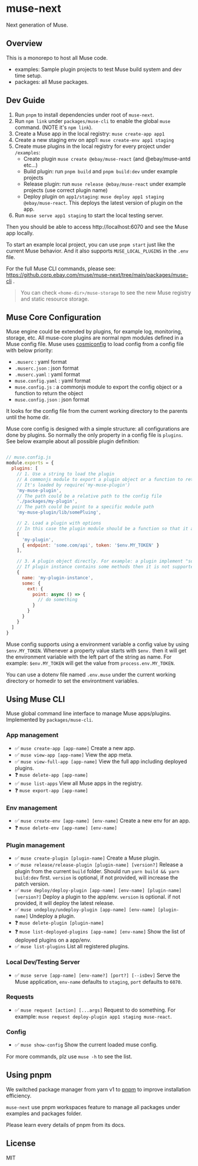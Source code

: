 # muse-next
Next generation of Muse.

## Overview
This is a monorepo to host all Muse code.

- examples: Sample plugin projects to test Muse build system and dev time setup.
- packages: all Muse packages.

## Dev Guide

1. Run `pnpm` to install dependencies under root of `muse-next`.
2. Run `npm link` under `packages/muse-cli` to enable the global `muse` command. (NOTE it's `npm link`).
3. Create a Muse app in the local registry: `muse create-app app1`
4. Create a new staging env on app1: `muse create-env app1 staging`
5. Create muse plugins in the local registry for every project under `/examples`:
   - Create plugin `muse create @ebay/muse-react`  (and @ebay/muse-antd etc...)
   - Build plugin: run `pnpm build` and `pnpm build:dev` under example projects
   - Release plugin: run `muse release @ebay/muse-react` under example projects (use correct plugin name)
   - Deploy plugin on `app1/staging`: `muse deploy app1 staging @ebay/muse-react`. This deploys the latest version of plugin on the app.
6. Run `muse serve app1 staging` to start the local testing server.

Then you should be able to access http://localhost:6070 and see the Muse app locally.


To start an example local project, you can use `pnpm start` just like the current Muse behavior. And it also supports `MUSE_LOCAL_PLUGINS` in the `.env` file.

For the full Muse CLI commands, please see: https://github.corp.ebay.com/muse/muse-next/tree/main/packages/muse-cli .

> You can check `<home-dir>/muse-storage` to see the new Muse registry and static resource storage.

## Muse Core Configuration
Muse engine could be extended by plugins, for example log, monitoring, storage, etc. All muse-core plugins are normal npm modules defined in a Muse config file. Muse uses [cosmiconfig](https://github.com/davidtheclark/cosmiconfig) to load config from a config file with below priority:
* `.muserc` : yaml format
* `.muserc.json` : json format
* `.muserc.yaml` : yaml format
* `muse.config.yaml` : yaml format
* `muse.config.js` : a commonjs module to export the config object or a function to return the object
* `muse.config.json` : json format

It looks for the config file from the current working directory to the parents until the home dir.


Muse core config is designed with a simple structure: all configurations are done by plugins. So normally the only property in a config file is `plugins`. See below example about all possible plugin definition:

```js

// muse.config.js
module.exports = {
  plugins: [
    // 1. Use a string to load the plugin 
    // A commonjs module to export a plugin object or a function to return the plugin object
    // It's loaded by require('my-muse-plugin')
    'my-muse-plugin',
    // The path could be a relative path to the config file
    './packages/my-plugin',
    // The path could be point to a specific module path
    'my-muse-plugin/lib/somePluing',

    // 2. Load a plugin with options
    // In this case the plugin module should be a function so that it accepts the options to initialize the plugin object
    [
      'my-plugin',
      { endpoint: 'some.com/api', token: '$env.MY_TOKEN' }
    ],

    // 3. A plugin object directly. For example: a plugin implement "some.ext.point" extension point
    // If plugin instance contains some methods then it is not supported in yaml or json format.
    {
      name: 'my-plugin-instance',
      some: {
        ext: {
          point: async () => {
            // do something
          }
        }
      }
    }
  ]
}
```

Muse config supports using a environment variable a config value by using `$env.MY_TOKEN`. Whenever a property value starts with `$env.` then it will get the environment variable with the left part of the string as name. For example: `$env.MY_TOKEN` will get the value from `process.env.MY_TOKEN`.

You can use a dotenv file named `.env.muse` under the current working directory or homedir to set the environtment variables.

## Using Muse CLI
Muse global command line interface to manage Muse apps/plugins. Implemented by `packages/muse-cli`.

### App management
* ✅ `muse create-app [app-name]` Create a new app.
* ✅ `muse view-app [app-name]` View the app meta.
* ✅ `muse view-full-app [app-name]` View the full app including deployed plugins.
* ❓ `muse delete-app [app-name]`
* ✅ `muse list-apps` View all Muse apps in the registry.
* ❓ `muse export-app [app-name]`

### Env management
* ✅ `muse create-env [app-name] [env-name]` Create a new env for an app.
* ❓ `muse delete-env [app-name] [env-name]`

### Plugin management
* ✅ `muse create-plugin [plugin-name]` Create a Muse plugin.
* ✅ `muse release/release-plugin [plugin-name] [version?]` Release a plugin from the current `build` folder. Should run `yarn build && yarn build:dev` first. `version` is optional, if not provided, will increase the patch version.
* ✅ `muse deploy/deploy-plugin [app-name] [env-name] [plugin-name] [version?]` Deploy a plugin to the app/env. `version` is optional. if not provided, it will deploy the latest release.
* ✅ `muse undeploy/undeploy-plugin [app-name] [env-name] [plugin-name]` Undeploy a plugin.
* ❓ `muse delete-plugin [plugin-name]`
* ❓ `muse list-deployed-plugins [app-name] [env-name]` Show the list of deployed plugins on a app/env.
* ✅ `muse list-plugins` List all registered plugins.

### Local Dev/Testing Server
* ✅ `muse serve [app-name] [env-name?] [port?] [--isDev]` Serve the Muse application, `env-name` defaults to `staging`, `port` defaults to `6070`.

### Requests
* ✅ `muse request [action] [...args]` Request to do something. For example: `muse request deploy-plugin app1 staging muse-react`.

### Config
* ✅ `muse show-config` Show the current loaded muse config.

For more commands, plz use `muse -h` to see the list.


## Using pnpm
We switched package manager from yarn v1 to [pnpm](https://pnpm.io) to improve installation efficiency.

`muse-next` use pnpm workspaces feature to manage all packages under examples and packages folder.

Please learn every details of pnpm from its docs.

## License
MIT

